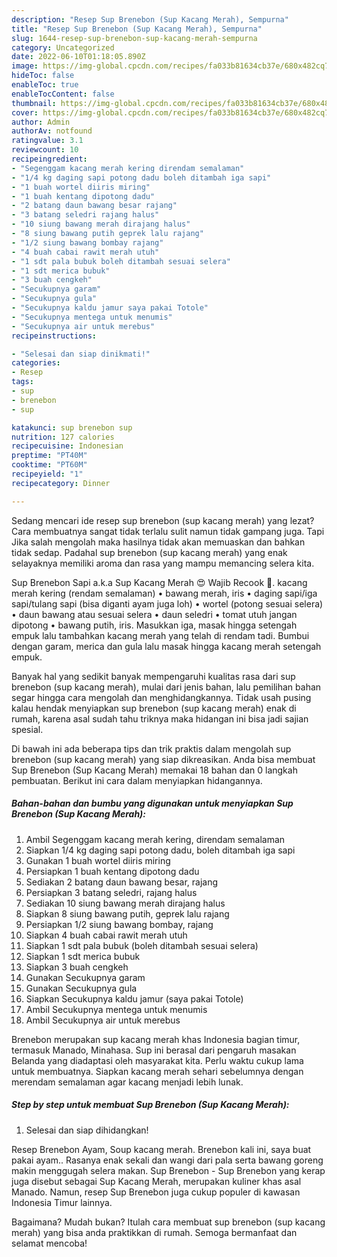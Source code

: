 ```yaml
---
description: "Resep Sup Brenebon (Sup Kacang Merah), Sempurna"
title: "Resep Sup Brenebon (Sup Kacang Merah), Sempurna"
slug: 1644-resep-sup-brenebon-sup-kacang-merah-sempurna
category: Uncategorized
date: 2022-06-10T01:18:05.890Z
image: https://img-global.cpcdn.com/recipes/fa033b81634cb37e/680x482cq70/sup-brenebon-sup-kacang-merah-foto-resep-utama.jpg
hideToc: false
enableToc: true
enableTocContent: false
thumbnail: https://img-global.cpcdn.com/recipes/fa033b81634cb37e/680x482cq70/sup-brenebon-sup-kacang-merah-foto-resep-utama.jpg
cover: https://img-global.cpcdn.com/recipes/fa033b81634cb37e/680x482cq70/sup-brenebon-sup-kacang-merah-foto-resep-utama.jpg
author: Admin
authorAv: notfound
ratingvalue: 3.1
reviewcount: 10
recipeingredient:
- "Segenggam kacang merah kering direndam semalaman"
- "1/4 kg daging sapi potong dadu boleh ditambah iga sapi"
- "1 buah wortel diiris miring"
- "1 buah kentang dipotong dadu"
- "2 batang daun bawang besar rajang"
- "3 batang seledri rajang halus"
- "10 siung bawang merah dirajang halus"
- "8 siung bawang putih geprek lalu rajang"
- "1/2 siung bawang bombay rajang"
- "4 buah cabai rawit merah utuh"
- "1 sdt pala bubuk boleh ditambah sesuai selera"
- "1 sdt merica bubuk"
- "3 buah cengkeh"
- "Secukupnya garam"
- "Secukupnya gula"
- "Secukupnya kaldu jamur saya pakai Totole"
- "Secukupnya mentega untuk menumis"
- "Secukupnya air untuk merebus"
recipeinstructions:

- "Selesai dan siap dinikmati!"
categories:
- Resep
tags:
- sup
- brenebon
- sup

katakunci: sup brenebon sup 
nutrition: 127 calories
recipecuisine: Indonesian
preptime: "PT40M"
cooktime: "PT60M"
recipeyield: "1"
recipecategory: Dinner

---
```



Sedang mencari ide resep sup brenebon (sup kacang merah) yang lezat? Cara membuatnya sangat tidak terlalu sulit namun tidak gampang juga. Tapi Jika salah mengolah maka hasilnya tidak akan memuaskan dan bahkan tidak sedap. Padahal sup brenebon (sup kacang merah) yang enak selayaknya memiliki aroma dan rasa yang mampu memancing selera kita.


Sup Brenebon Sapi a.k.a Sup Kacang Merah 😍 Wajib Recook 🤗. kacang merah kering (rendam semalaman) • bawang merah, iris • daging sapi/iga sapi/tulang sapi (bisa diganti ayam juga loh) • wortel (potong sesuai selera) • daun bawang atau sesuai selera • daun seledri • tomat utuh jangan dipotong • bawang putih, iris. Masukkan iga, masak hingga setengah empuk lalu tambahkan kacang merah yang telah di rendam tadi. Bumbui dengan garam, merica dan gula lalu masak hingga kacang merah setengah empuk.

Banyak hal yang sedikit banyak mempengaruhi kualitas rasa dari sup brenebon (sup kacang merah), mulai dari jenis bahan, lalu pemilihan bahan segar hingga cara mengolah dan menghidangkannya. Tidak usah pusing kalau hendak menyiapkan sup brenebon (sup kacang merah) enak di rumah, karena asal sudah tahu triknya maka hidangan ini bisa jadi sajian spesial.


Di bawah ini ada beberapa tips dan trik praktis dalam mengolah sup brenebon (sup kacang merah) yang siap dikreasikan. Anda bisa membuat Sup Brenebon (Sup Kacang Merah) memakai 18 bahan dan 0 langkah pembuatan. Berikut ini cara dalam menyiapkan hidangannya.

<!--inarticleads1-->

##### Bahan-bahan dan bumbu yang digunakan untuk menyiapkan Sup Brenebon (Sup Kacang Merah):

1. Ambil Segenggam kacang merah kering, direndam semalaman
1. Siapkan 1/4 kg daging sapi potong dadu, boleh ditambah iga sapi
1. Gunakan 1 buah wortel diiris miring
1. Persiapkan 1 buah kentang dipotong dadu
1. Sediakan 2 batang daun bawang besar, rajang
1. Persiapkan 3 batang seledri, rajang halus
1. Sediakan 10 siung bawang merah dirajang halus
1. Siapkan 8 siung bawang putih, geprek lalu rajang
1. Persiapkan 1/2 siung bawang bombay, rajang
1. Siapkan 4 buah cabai rawit merah utuh
1. Siapkan 1 sdt pala bubuk (boleh ditambah sesuai selera)
1. Siapkan 1 sdt merica bubuk
1. Siapkan 3 buah cengkeh
1. Gunakan Secukupnya garam
1. Gunakan Secukupnya gula
1. Siapkan Secukupnya kaldu jamur (saya pakai Totole)
1. Ambil Secukupnya mentega untuk menumis
1. Ambil Secukupnya air untuk merebus


Brenebon merupakan sup kacang merah khas Indonesia bagian timur, termasuk Manado, Minahasa. Sup ini berasal dari pengaruh masakan Belanda yang diadaptasi oleh masyarakat kita. Perlu waktu cukup lama untuk membuatnya. Siapkan kacang merah sehari sebelumnya dengan merendam semalaman agar kacang menjadi lebih lunak. 

<!--inarticleads2-->

##### Step by step untuk membuat Sup Brenebon (Sup Kacang Merah):


1. Selesai dan siap dihidangkan!

Resep Brenebon Ayam, Soup kacang merah. Brenebon kali ini, saya buat pakai ayam.. Rasanya enak sekali dan wangi dari pala serta bawang goreng makin menggugah selera makan. Sup Brenebon - Sup Brenebon yang kerap juga disebut sebagai Sup Kacang Merah, merupakan kuliner khas asal Manado. Namun, resep Sup Brenebon juga cukup populer di kawasan Indonesia Timur lainnya. 

Bagaimana? Mudah bukan? Itulah cara membuat sup brenebon (sup kacang merah) yang bisa anda praktikkan di rumah. Semoga bermanfaat dan selamat mencoba!
